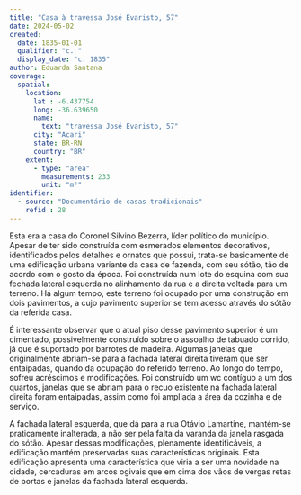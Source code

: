 ```yaml
---
title: "Casa à travessa José Evaristo, 57"
date: 2024-05-02
created:
  date: 1835-01-01
  qualifier: "c. "
  display_date: "c. 1835"
author: Eduarda Santana
coverage:
  spatial:
    location:
      lat : -6.437754
      long: -36.639650
      name: 
        text: "travessa José Evaristo, 57"
      city: "Acari"
      state: BR-RN
      country: "BR"
    extent:
      - type: "area"
        measurements: 233
        unit: "m²"
identifier:
  - source: "Documentário de casas tradicionais"
    refid : 28
---
```


Esta era a casa do Coronel Silvino Bezerra, líder político do município. Apesar de ter sido construída com esmerados elementos decorativos, identificados pelos detalhes e ornatos que possui, trata-se basicamente de uma edificação urbana variante da casa de fazenda, com seu sótão, tão de acordo com o gosto da época. Foi construída num lote do esquina com sua fechada lateral esquerda no alinhamento da rua e a direita voltada para um terreno. Há algum tempo, este terreno foi ocupado por uma construção em dois pavimentos, a cujo pavimento superior se tem acesso através do sótão da referida casa. 

É interessante observar que o atual piso desse pavimento superior é um cimentado, possivelmente construído sobre o assoalho de tabuado corrido, já que é suportado por barrotes de madeira. Algumas janelas que originalmente abriam-se para a fachada lateral direita tiveram que ser entaipadas, quando da ocupação do referido terreno. Ao longo do tempo, sofreu acréscimos e modificações. Foi construído um wc contíguo a um dos quartos, janelas que se abriam para o recuo existente na fachada lateral direita foram entaipadas, assim como foi ampliada a área da cozinha e de serviço. 

A fachada lateral esquerda, que dá para a rua Otávio Lamartine, mantém-se praticamente inalterada, a não ser pela falta da varanda da janela rasgada do sótão. Apesar dessas modificações, plenamente identificáveis, a edificação mantém preservadas suas características originais. Esta edificação apresenta uma característica que viria a ser uma novidade na cidade, cercaduras em arcos ogivais que em cima dos vãos de vergas retas de portas e janelas da fachada lateral esquerda.
